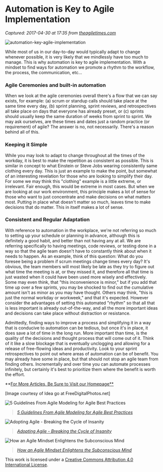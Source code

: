# Automation is Key to Agile Implementation

_Captured: 2017-04-30 at 17:35 from [theagiletimes.com](http://theagiletimes.com/automation-key-agile-implementation/)_

![automation-key-agile-implementation](https://i2.wp.com/theagiletimes.com/wp-content/uploads/2016/07/ID-10043210.jpg?resize=300%2C282)

While most of us in our day-to-day would typically adapt to change whenever possible, it is very likely that we mindlessly have too much to manage. This is why automation is key to agile implementation. With a mindset to find ways for automation we promote a rhythm to the workflow, the process, the communication, etc…

### Agile Ceremonies and built-in automation

When we look at the agile ceremonies overall there's a flow that we can say exists, for example: (a) scrum or standup calls should take place at the same time every day, (b) sprint planning, sprint reviews, and retrospectives all take place on days that everyone has already preset, or (c) sprints should usually keep the same duration of weeks from sprint to sprint. We may ask ourselves, are these times and dates just a random practice (or requirement) of agile? The answer is no, not necessarily. There's a reason behind all of this.

### Keeping it Simple

While you may look to adapt to change throughout all the times of the workday, it is best to make the repetition as consistent as possible. This is similar in concept to what Einstein or Steve Jobs wearing consistently same clothing every day. This is just an example to make the point, but somewhat of an interesting revelation for those who are looking to simplify their day. For some we may think this "clothing" example is a little extreme, or irrelevant. Fair enough, this would be extreme in most cases. But when we are looking at our work environment, this principle makes a lot of sense for those who want to just concentrate and make decisions on what matters most. Putting in place what doesn't matter so much, leaves time to make decisions that do matter. This in itself makes a lot of sense.

### Consistent and Regular Adaptation

With reference to automation in the workplace, we're not referring so much to setting up your schedule or planning in advance, although this is definitely a good habit, and better than not having any at all. We are referring specifically to having meetings, code reviews, or testing done in a way so that the agile team doesn't have to constantly think about when it needs to happen. As an example, think of this question: What do you foresee being a problem if scrum meetings change times every day? It's obvious, the team members will most likely be late as they try to figure out what time the meeting is at, or they missed it, and therefore all that time is just wasted when it could have been used more wisely and effectively. Some may even think, that "this inconvenience is minor," but if you add that time up over a few sprints, you may be shocked to find out the cumulative amount isn't as minor as you may have thought. Others may think, "this is just the normal workday or workweek," and that it's expected. However consider the advantages of setting this automated "rhythm" so that all that is less important is already out-of-the-way, and all the more important ideas and decisions can take place without distraction or resistance.

Admittedly, finding ways to improve a process and simplifying it in a way that is conducive to automation can be tedious, but once it's in place, it does save a lot of time in the long run. More important than time, is the quality of the decisions and thought process that will come out of it. Think of it like a slow blockage that is eventually unclogging and allowing for a release of free-flowing ideas and productivity. Look to your sprint retrospectives to point out where areas of automation can be of benefit. You may already have some in place, but that should not stop an agile team from finding others. Incrementally and over time you can automate processes infinitely, but certainly it's best to prioritize them where the benefit is worth the effort.

**[For More Articles, Be Sure to Visit our Homepage**](http://theagiletimes.com)

[Image courtesy of Idea go at FreeDigitalPhotos.net]

![5 Guidelines From Agile Modeling for Agile Best Practices](https://i1.wp.com/theagiletimes.com/wp-content/uploads/2016/01/ID-100313999-300x225.jpg?resize=350%2C200)

> _[5 Guidelines From Agile Modeling for Agile Best Practices](http://theagiletimes.com/agile-modeling-guide-agile-best-practices/)_

![Adopting Agile - Breaking the Cycle of Insanity](https://i0.wp.com/theagiletimes.com/wp-content/uploads/2015/09/ID-100218357.jpg?resize=350%2C200)

> _[Adopting Agile - Breaking the Cycle of Insanity](http://theagiletimes.com/adopting-agile-breaking-the-cycle-of-insanity/)_

![How an Agile Mindset Enlightens the Subconscious Mind](https://i0.wp.com/theagiletimes.com/wp-content/uploads/2015/11/ID-100248789-200x300.jpg?resize=350%2C200)

> _[How an Agile Mindset Enlightens the Subconscious Mind](http://theagiletimes.com/how-agile-mindset-enlightens-subconscious-mind/)_

This work is licensed under a [Creative Commons Attribution 4.0 International License](https://creativecommons.org/licenses/by/4.0/).
